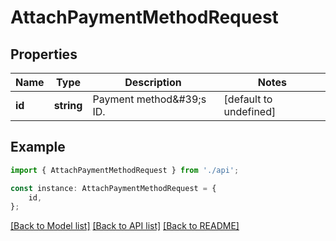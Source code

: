 # AttachPaymentMethodRequest


## Properties

Name | Type | Description | Notes
------------ | ------------- | ------------- | -------------
**id** | **string** | Payment method\&#39;s ID. | [default to undefined]

## Example

```typescript
import { AttachPaymentMethodRequest } from './api';

const instance: AttachPaymentMethodRequest = {
    id,
};
```

[[Back to Model list]](../README.md#documentation-for-models) [[Back to API list]](../README.md#documentation-for-api-endpoints) [[Back to README]](../README.md)
